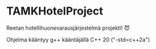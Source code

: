 # TAMKHotelProject
Reetan hotellihuonevarausjärjestelmä projekti! 😈

Ohjelma kääntyy g++ kääntäjällä C++ 20 ("-std=c++2a")
